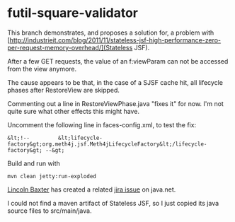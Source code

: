 futil-square-validator
======================

This branch demonstrates, and proposes a solution for, a problem with [http://industrieit.com/blog/2011/11/stateless-jsf-high-performance-zero-per-request-memory-overhead/](Stateless JSF).

After a few GET requests, the value of an f:viewParam can not be accessed from the view anymore.

The cause appears to be that, in the case of a SJSF cache hit, all lifecycle phases after RestoreView are skipped.

Commenting out a line in RestoreViewPhase.java "fixes it" for now. I'm not quite sure what other effects this might have.

Uncomment the following line in faces-config.xml, to test the fix:

	&lt;!-- 		&lt;lifecycle-factory&gt;org.meth4j.jsf.Meth4jLifecycleFactory&lt;/lifecycle-factory&gt; --&gt;

Build and run with 

	mvn clean jetty:run-exploded

[Lincoln Baxter](https://github.com/lincolnthree) has created a related [jira issue](http://java.net/jira/browse/JAVASERVERFACES_SPEC_PUBLIC-1055) on java.net.

I could not find a maven artifact of Stateless JSF, so I just copied its java source files to src/main/java.
